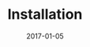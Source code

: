 ---
title: "Installation"
linkTitle: "Installation"
date: 2017-01-05
description: >
  Learn how to install Jenkins X on a given cloud.
---